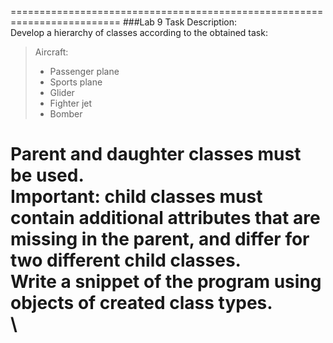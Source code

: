 =========================================================================
###Lab 9
Task Description:\
Develop a hierarchy of classes according to the obtained task:
> Aircraft:
>- Passenger plane
>- Sports plane
>- Glider
>- Fighter jet
>- Bomber
>
Parent and daughter classes must be used. \
Important: child classes must contain additional attributes that are missing in the parent, and differ for two different child classes.\
Write a snippet of the program using objects of created class types.
\
\
=========================================================================